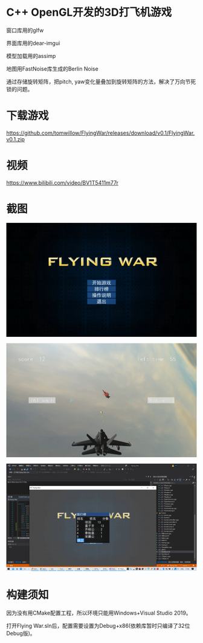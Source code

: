 # C++ OpenGL开发的3D打飞机游戏

窗口库用的glfw

界面库用的dear-imgui

模型加载用的assimp

地图用FastNoise库生成的Berlin Noise

通过存储旋转矩阵，把pitch, yaw变化量叠加到旋转矩阵的方法，解决了万向节死锁的问题。

# 下载游戏

https://github.com/tomwillow/FlyingWar/releases/download/v0.1/FlyingWar.v0.1.zip

# 视频

https://www.bilibili.com/video/BV1T5411m77r

# 截图

![](snapshot/1.png)

![](snapshot/2.png)

![](snapshot/3.png)

# 构建须知

因为没有用CMake配置工程，所以环境只能用Windows+Visual Studio 2019。

打开Flying War.sln后，配置需要设置为Debug+x86(依赖库暂时只编译了32位Debug版)。
